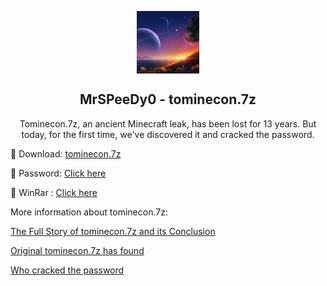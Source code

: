 <p align="center">
  <img width="100px" src="https://github.com/MrSPeeDy0/DS-images/blob/main/DS-image-proflie.png?raw=true" align="center" alt="MrSPeeDy0 Doors-Script" />
  <h2 align="center">MrSPeeDy0 - tominecon.7z</h2>
  <p align="center">Tominecon.7z, an ancient Minecraft leak, has been lost for 13 years. But today, for the first time, we've discovered it and cracked the password.</p>
  <p align="center">

  📂 Download: [tominecon.7z](https://mega.nz/file/TjYhGDYR#rA0DEzVsJe5TTerlTgjpSsmPFUnIZJp4m4CxfkVGHYY)

  🔑 Password: [Click here](https://raw.githubusercontent.com/MrSPeeDy0/tominecon.7z/main/Assets/Password.txt)
  
  📁 WinRar : [Click here](https://www.win-rar.com/download.html?&L=0)
  

More information about tominecon.7z:
  
  [The Full Story of tominecon.7z and its Conclusion](https://www.reddit.com/r/MinecraftUnlimited/comments/1cvo5py/the_full_story_of_tominecon7z_and_its_conclusion/#:~:text=On%20November%2015th%202011%20a,the%20build%20of%20Minecraft%201.0.)
  
  [Original tominecon.7z has found](https://www.reddit.com/r/MinecraftUnlimited/comments/11fp3bf/original_tominecon7z_found/)
  
  [Who cracked the password](https://www.reddit.com/r/tominecon/comments/1cy9n6i/hi_i_am_the_person_who_cracked_the_password/)
  </p>
</p>
